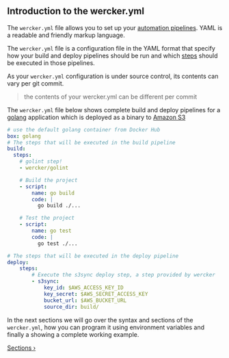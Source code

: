 ## Introduction to the wercker.yml

The `wercker.yml` file allows you to set up your [automation
pipelines](/learn/pipelines/01_introduction.html). YAML is a readable
and friendly markup language.

The `wercker.yml` file is a configuration
file in the YAML format that specify how your build and deploy pipelines
should be run and which [steps](/learn/steps/01_introduction.html)
should be executed in those pipelines.

As your `wercker.yml` configuration is under source control, its contents
can vary per git commit.

> the contents of your wercker.yml can be different per commit

The `wercker.yml` file below shows complete build and deploy pipelines
for a [golang](http://golang.org) application which is deployed as a binary to [Amazon
S3](http://aws.amazon.com/s3/)

```yaml
# use the default golang container from Docker Hub
box: golang
# The steps that will be executed in the build pipeline
build:
  steps:
    # golint step!
    - wercker/golint

    # Build the project
    - script:
        name: go build
        code: |
          go build ./...

    # Test the project
    - script:
        name: go test
        code: |
          go test ./...

# The steps that will be executed in the deploy pipeline
deploy:
    steps:
        # Execute the s3sync deploy step, a step provided by wercker
        - s3sync:
            key_id: $AWS_ACCESS_KEY_ID
            key_secret: $AWS_SECRET_ACCESS_KEY
            bucket_url: $AWS_BUCKET_URL
            source_dir: build/
```

In the next sections we will go over the syntax and sections of the
`wercker.yml`, how you can program it using environment variables and
finally a showing a complete working example.

[Sections &rsaquo;](/learn/wercker-yml/02_sections.html "nav next yml")

